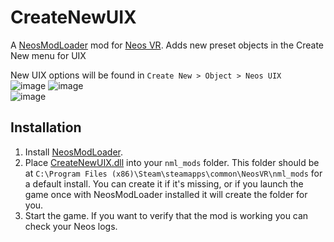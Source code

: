 # CreateNewUIX

A [NeosModLoader](https://github.com/neos-modding-group/NeosModLoader) mod for [Neos VR](https://neos.com/). Adds new preset objects in the Create New menu for UIX 

New UIX options will be found in `Create New > Object > Neos UIX`<br>
![image](https://user-images.githubusercontent.com/7883807/227723471-5d4c09a2-2669-4d4e-9b02-892ff210052e.png)
![image](https://user-images.githubusercontent.com/7883807/227723474-eaa15150-2ead-40f8-847e-1ca1e620beb8.png)
<br>
![image](https://user-images.githubusercontent.com/7883807/227723891-2a48839b-f0d8-4749-bccc-a684c36f6189.png)



## Installation
1. Install [NeosModLoader](https://github.com/neos-modding-group/NeosModLoader).
1. Place [CreateNewUIX.dll](https://github.com/XDelta/CreateNewUIX/releases/latest/download/CreateNewUIX.dll) into your `nml_mods` folder. This folder should be at `C:\Program Files (x86)\Steam\steamapps\common\NeosVR\nml_mods` for a default install. You can create it if it's missing, or if you launch the game once with NeosModLoader installed it will create the folder for you.
1. Start the game. If you want to verify that the mod is working you can check your Neos logs.
